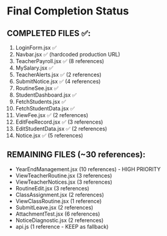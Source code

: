 # Final Completion Status

## COMPLETED FILES ✅:
1. LoginForm.jsx ✅
2. Navbar.jsx ✅ (hardcoded production URL)
3. TeacherPayroll.jsx ✅ (8 references)
4. MySalary.jsx ✅
5. TeacherAlerts.jsx ✅ (2 references)
6. SubmitNotice.jsx ✅ (4 references)
7. RoutineSee.jsx ✅
8. StudentDashboard.jsx ✅
9. FetchStudents.jsx ✅
10. FetchStudentData.jsx ✅
11. ViewFee.jsx ✅ (2 references)
12. EditFeeRecord.jsx ✅ (3 references)
13. EditStudentData.jsx ✅ (2 references)
14. Notice.jsx ✅ (5 references)

## REMAINING FILES (~30 references):
- YearEndManagement.jsx (10 references) - HIGH PRIORITY
- ViewTeacherRoutine.jsx (3 references)
- ViewTeacherNotices.jsx (3 references) 
- RoutineEdit.jsx (3 references)
- ClassAssignment.jsx (2 references)
- ViewClassRoutine.jsx (1 reference)
- SubmitLeave.jsx (2 references)
- AttachmentTest.jsx (6 references)
- NoticeDiagnostic.jsx (2 references)
- api.js (1 reference - KEEP as fallback)
